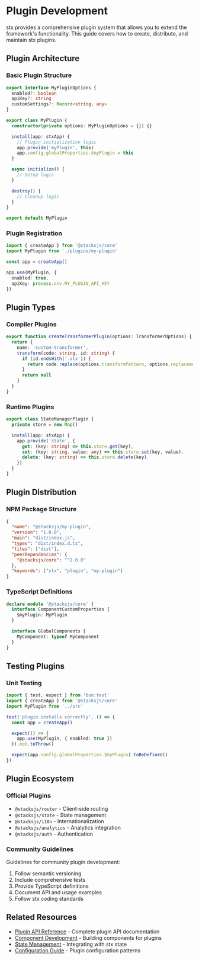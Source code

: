 # Plugin Development

stx provides a comprehensive plugin system that allows you to extend the framework's functionality. This guide covers how to create, distribute, and maintain stx plugins.

## Plugin Architecture

### Basic Plugin Structure

```typescript
export interface MyPluginOptions {
  enabled?: boolean
  apiKey?: string
  customSettings?: Record<string, any>
}

export class MyPlugin {
  constructor(private options: MyPluginOptions = {}) {}

  install(app: stxApp) {
    // Plugin initialization logic
    app.provide('myPlugin', this)
    app.config.globalProperties.$myPlugin = this
  }

  async initialize() {
    // Setup logic
  }

  destroy() {
    // Cleanup logic
  }
}

export default MyPlugin
```

### Plugin Registration

```typescript
import { createApp } from '@stacksjs/core'
import MyPlugin from './plugins/my-plugin'

const app = createApp()

app.use(MyPlugin, {
  enabled: true,
  apiKey: process.env.MY_PLUGIN_API_KEY
})
```

## Plugin Types

### Compiler Plugins

```typescript
export function createTransformerPlugin(options: TransformerOptions) {
  return {
    name: 'custom-transformer',
    transform(code: string, id: string) {
      if (id.endsWith('.stx')) {
        return code.replace(options.transformPattern, options.replacement)
      }
      return null
    }
  }
}
```

### Runtime Plugins

```typescript
export class StateManagerPlugin {
  private store = new Map()

  install(app: stxApp) {
    app.provide('state', {
      get: (key: string) => this.store.get(key),
      set: (key: string, value: any) => this.store.set(key, value),
      delete: (key: string) => this.store.delete(key)
    })
  }
}
```

## Plugin Distribution

### NPM Package Structure

```json
{
  "name": "@stacksjs/my-plugin",
  "version": "1.0.0",
  "main": "dist/index.js",
  "types": "dist/index.d.ts",
  "files": ["dist"],
  "peerDependencies": {
    "@stacksjs/core": "^2.0.0"
  },
  "keywords": ["stx", "plugin", "my-plugin"]
}
```

### TypeScript Definitions

```typescript
declare module '@stacksjs/core' {
  interface ComponentCustomProperties {
    $myPlugin: MyPlugin
  }

  interface GlobalComponents {
    MyComponent: typeof MyComponent
  }
}
```

## Testing Plugins

### Unit Testing

```typescript
import { test, expect } from 'bun:test'
import { createApp } from '@stacksjs/core'
import MyPlugin from '../src'

test('plugin installs correctly', () => {
  const app = createApp()

  expect(() => {
    app.use(MyPlugin, { enabled: true })
  }).not.toThrow()

  expect(app.config.globalProperties.$myPlugin).toBeDefined()
})
```

## Plugin Ecosystem

### Official Plugins

- `@stacksjs/router` - Client-side routing
- `@stacksjs/state` - State management
- `@stacksjs/i18n` - Internationalization
- `@stacksjs/analytics` - Analytics integration
- `@stacksjs/auth` - Authentication

### Community Guidelines

Guidelines for community plugin development:

1. Follow semantic versioning
2. Include comprehensive tests
3. Provide TypeScript definitions
4. Document API and usage examples
5. Follow stx coding standards

## Related Resources

- [Plugin API Reference](/api/plugins) - Complete plugin API documentation
- [Component Development](/guide/components) - Building components for plugins
- [State Management](/guide/state) - Integrating with stx state
- [Configuration Guide](/guide/config) - Plugin configuration patterns
